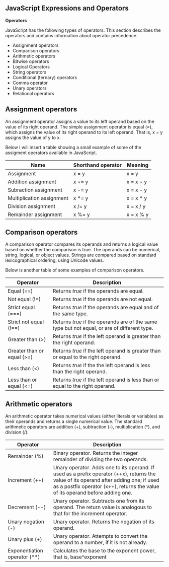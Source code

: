 ## JavaScript Expressions and Operators

**Operators**

JavaScript has the following types of operators. This section describes the operators and contains information about operator precedence.

- Assignment operators
- Comparison operators
- Arithmetic operators
- Bitwise operators
- Logical Operators
- String operators
- Conditional (ternary) operators
- Comma operator
- Unary operators
- Relational operators

## **Assignment operators**

An assignment operator assigns a value to its left operand based on the value of its right operand. The simple assignment operator is equal (=), which assigns the value of its right operand to its left operand. That is, x = y assigns the value of y to x.

Below I will insert a table showing a small example of some of the assigment operators available in JavaScript.

| Name                      | Shorthand operator | Meaning    |
| ------------------------- | ------------------ | ---------- |
| Assignment                | x = y              | x = y      |
| Addition assignment       | x += y             | x = x + y  |
| Subraction assignment     | x -= y             | x = x - y  |
| Multiplication assignment | x \*= y            | x = x \* y |
| Division assignment       | x /= y             | x = x / y  |
| Remainder assignment      | x %= y             | x = x % y  |

## **Comparison operators**

A comparison operator compares its operands and returns a logical value based on whether the comparison is true. The operands can be numerical, string, logical, or object values. Strings are compared based on standard lexicographical ordering, using Unicode values.

Below is another table of some examples of comparison operators.

| Operator                   | Description                                                                                  |
| -------------------------- | -------------------------------------------------------------------------------------------- |
| Equal (==)                 | Returns _true_ if the operands are equal.                                                    |
| Not equal (!=)             | Returns _true_ if the operands are not equal.                                                |
| Strict equal (===)         | Returns _true_ if the operands are equal and of the same type.                               |
| Strict not equal (!==)     | Returns _true_ if the operands are of the same type but not equal, or are of different type. |
| Greater than (>)           | Returns _true_ if the left operand is greater than the right operand.                        |
| Greater than or equal (>=) | Returns _true_ if the left operand is greater than or equal to the right operand.            |
| Less than (<)              | Returns _true_ if the the left operand is less than the right operand.                       |
| Less than or equal (<=)    | Returns _true_ if the left operand is less than or equal to the right operand.               |

## **Arithmetic operators**

An arithmetic operator takes numerical values (either literals or variables) as their operands and returns a single numerical value. The standard arithmetic operators are addition (+), subtraction (-), multiplication (\*), and division (/).

| Operator                       | Description                                                                                                                                                                                                              |
| ------------------------------ | ------------------------------------------------------------------------------------------------------------------------------------------------------------------------------------------------------------------------ |
| Remainder (%)                  | Binary operator. Returns the integer remainder of dividing the two operands.                                                                                                                                             |
| Increment (++)                 | Unary operator. Adds one to its operand. If used as a prefix operator (++x), returns the value of its operand after adding one; if used as a postfix operator (x++), returns the value of its operand before adding one. |
| Decrement (--)                 | Unary operator. Subtracts one from its operand. The return value is analogous to that for the increment operator.                                                                                                        |
| Unary negation (-)             | Unary operator. Returns the negation of its operand.                                                                                                                                                                     |
| Unary plus (+)                 | Unary operator. Attempts to convert the operand to a number, if it is not already.                                                                                                                                       |
| Exponentiation operator (\*\*) | Calculates the base to the exponent power, that is, base^exponent                                                                                                                                                        |
